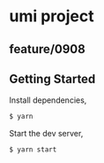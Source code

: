 # umi project

## feature/0908


## Getting Started

Install dependencies,

```bash
$ yarn
```

Start the dev server,

```bash
$ yarn start
```
